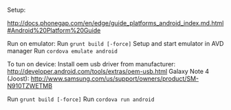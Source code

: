 
Setup:

http://docs.phonegap.com/en/edge/guide_platforms_android_index.md.html#Android%20Platform%20Guide


Run on emulator:
Run `grunt build [-force]`
Setup and start emulator in AVD manager
Run `cordova emulate android`


To tun on device:
Install oem usb driver from manufacturer: http://developer.android.com/tools/extras/oem-usb.html
Galaxy Note 4 (Joost): http://www.samsung.com/us/support/owners/product/SM-N910TZWETMB

Run `grunt build [-force]`
Run `cordova run android`